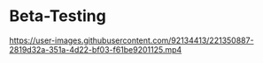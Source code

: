 # Beta-Testing
https://user-images.githubusercontent.com/92134413/221350887-2819d32a-351a-4d22-bf03-f61be9201125.mp4
